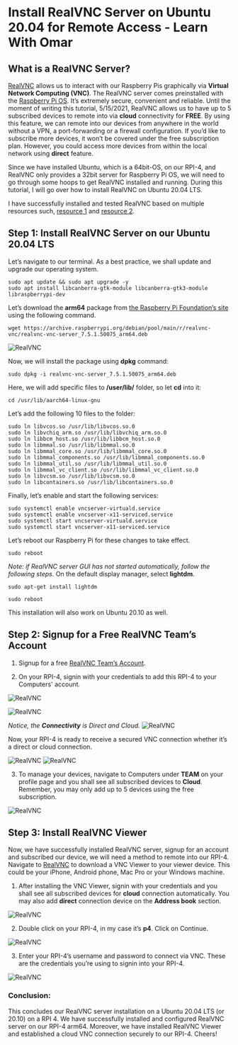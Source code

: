 # Install RealVNC Server on Ubuntu 20.04 for Remote Access - Learn With Omar
What is a RealVNC Server?
-------------------------

[RealVNC](https://www.realvnc.com/en/) allows us to interact with our Raspberry Pis graphically via **Virtual Network Computing (VNC)**. The RealVNC server comes preinstalled with the [Raspberry Pi OS](https://www.raspberrypi.org/software/). It’s extremely secure, convenient and reliable. Until the moment of writing this tutorial, 5/15/2021, RealVNC allows us to have up to 5 subscribed devices to remote into via **cloud** connectivity for **FREE**. By using this feature, we can remote into our devices from anywhere in the world without a VPN, a port-forwarding or a firewall configuration. If you’d like to subscribe more devices, it won’t be covered under the free subscription plan. However, you could access more devices from within the local network using **direct** feature.

Since we have installed Ubuntu, which is a 64bit-OS, on our RPI-4, and RealVNC only provides a 32bit server for Raspberry Pi OS, we will need to go through some hoops to get RealVNC installed and running. During this tutorial, I will go over how to install RealVNC on Ubuntu 20.04 LTS.

I have successfully installed and tested RealVNC based on multiple resources such, [resource 1](https://www.raspberrypi.org/forums/viewtopic.php?t=288769%5B%5D(https://www.raspberrypi.org/forums/viewtopic.php?t=288769)) and [resource 2](https://github.com/mtbiker-s/ubuntu20.10-rpi-install-vnc).

Step 1: Install RealVNC Server on our Ubuntu 20.04 LTS
------------------------------------------------------

Let’s navigate to our terminal. As a best practice, we shall update and upgrade our operating system.

```
sudo apt update && sudo apt upgrade -y
sudo apt install libcanberra-gtk-module libcanberra-gtk3-module libraspberrypi-dev

```


Let’s download the **arm64** package from [the Raspberry Pi Foundation’s site](https://archive.raspberrypi.org/debian/pool/main/r/realvnc-vnc/) using the following command.

```
wget https://archive.raspberrypi.org/debian/pool/main/r/realvnc-vnc/realvnc-vnc-server_7.5.1.50075_arm64.deb

```


![RealVNC](1.png)

Now, we will install the package using **dpkg** command:

```
sudo dpkg -i realvnc-vnc-server_7.5.1.50075_arm64.deb

```


Here, we will add specific files to **/user/lib/** folder, so let **cd** into it:

```
cd /usr/lib/aarch64-linux-gnu

```


Let’s add the following 10 files to the folder:

```
sudo ln libvcos.so /usr/lib/libvcos.so.0
sudo ln libvchiq_arm.so /usr/lib/libvchiq_arm.so.0
sudo ln libbcm_host.so /usr/lib/libbcm_host.so.0
sudo ln libmmal.so /usr/lib/libmmal.so.0
sudo ln libmmal_core.so /usr/lib/libmmal_core.so.0
sudo ln libmmal_components.so /usr/lib/libmmal_components.so.0
sudo ln libmmal_util.so /usr/lib/libmmal_util.so.0
sudo ln libmmal_vc_client.so /usr/lib/libmmal_vc_client.so.0
sudo ln libvcsm.so /usr/lib/libvcsm.so.0
sudo ln libcontainers.so /usr/lib/libcontainers.so.0

```


Finally, let’s enable and start the following services:

```
sudo systemctl enable vncserver-virtuald.service
sudo systemctl enable vncserver-x11-serviced.service
sudo systemctl start vncserver-virtuald.service
sudo systemctl start vncserver-x11-serviced.service

```


Let’s reboot our Raspberry Pi for these changes to take effect.

```
sudo reboot

```


_Note: if RealVNC server GUI has not started automatically, follow the following steps._ On the default display manager, select **lightdm**.

```
sudo apt-get install lightdm

```


```
sudo reboot

```


This installation will also work on Ubuntu 20.10 as well.

Step 2: Signup for a Free RealVNC Team’s Account
------------------------------------------------

1.  Signup for a free [RealVNC Team’s Account](https://manage.realvnc.com/).

2.  On your RPI-4, signin with your credentials to add this RPI-4 to your Computers' account.


![RealVNC](2.png)

![RealVNC](3.png)

_Notice, the **Connectivity** is Direct and Cloud._ ![RealVNC](4.png)

Now, your RPI-4 is ready to receive a secured VNC connection whether it’s a direct or cloud connection.

![RealVNC](5.png) ![RealVNC](6.png)

3.  To manage your devices, navigate to Computers under **TEAM** on your profile page and you shall see all subscribed devices to **Cloud**. Remember, you may only add up to 5 devices using the free subscription.

![RealVNC](7.JPG)

Step 3: Install RealVNC Viewer
------------------------------

Now, we have successfully installed RealVNC server, signup for an account and subscribed our device, we will need a method to remote into our RPI-4. Navigate to [RealVNC](https://www.realvnc.com/en/connect/download/viewer/) to download a VNC Viewer to your viewer device. This could be your iPhone, Android phone, Mac Pro or your Windows machine.

1.  After installing the VNC Viewer, signin with your credentials and you shall see all subscribed devices for **cloud** connection automatically. You may also add **direct** connection device on the **Address book** section.

![RealVNC](8.JPG)

2.  Double click on your RPI-4, in my case it’s **p4**. Click on Continue.

![RealVNC](9.JPG)

3.  Enter your RPI-4’s username and password to connect via VNC. These are the credentials you’re using to signin into your RPI-4.

![RealVNC](10.JPG)

### Conclusion:

This concludes our RealVNC server installation on a Ubuntu 20.04 LTS (or 20.10) on a RPI 4. We have successfully installed and configured RealVNC server on our RPI-4 arm64. Moreover, we have installed RealVNC Viewer and established a cloud VNC connection securely to our RPI-4. Cheers!